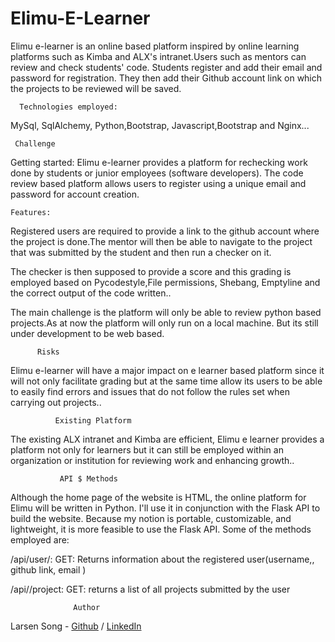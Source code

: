 # Elimu-E-Learner


Elimu e-learner is an online based platform  inspired by online learning platforms such as Kimba and  ALX's intranet.Users such as mentors can review and check students' code. Students register and add their email and password for registration. They then add their Github account  link on which the projects to be reviewed will be saved.

  
      Technologies employed:
   
   MySql, SqlAlchemy, Python,Bootstrap, Javascript,Bootstrap and Nginx...
   
     Challenge

  Getting started:
Elimu e-learner provides a platform for rechecking work done by students or junior employees (software developers). The code review based platform allows users to register using a unique email and password for account creation.

    Features:
Registered users are required to provide a link to the github account where the project is done.The mentor will then be able to navigate to the project that was submitted by the student and then run a checker on it.

The checker is then supposed to provide a score and this grading is employed based on Pycodestyle,File permissions, Shebang, Emptyline and the correct output of the code written..
   
 The main challenge is the platform will only be able to review python based projects.As at now the platform will only run on a local machine. But its still under development to be web based.


          Risks
Elimu e-learner will have a major impact on e learner based platform since it will not only facilitate grading but at the same time allow its users to be able to easily find errors and issues that do not follow the rules set when carrying out projects..
   

              Existing Platform

The existing ALX intranet and Kimba are efficient, Elimu e learner provides a platform not only for learners but it can still be employed within an organization or institution for reviewing work and enhancing growth..

               API $ Methods
                  
Although the home page of the website is HTML, the online platform for Elimu will be written in Python.
I'll use it in conjunction with the Flask API to build the website. 
Because my notion is portable, customizable, and lightweight, it is more feasible to use the Flask API. Some of the methods employed are:

/api/user/<id>: 
GET: Returns information about the registered user(username,, github link, email )
  
/api/<user>/project: 
GET: returns a list of all projects submitted by the user

                  Author

Larsen Song - [Github](https://github.com/larsensong) / [LinkedIn](https://www.linkedin.com/in/larsen-mulamba-236a0718b?lipi=urn%3Ali%3Apage%3Ad_flagship3_profile_view_base_contact_details%3BFdYyfFARSJ24crdZLoz5Fg%3D%3D)
